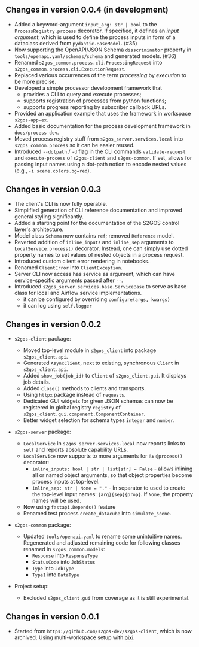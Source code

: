 ## Changes in version 0.0.4 (in development)

- Added a keyword-argument `input_arg: str | bool` to the `ProcessRegistry.process`
  decorator. If specified, it defines an _input argument_, which is used to 
  define the process inputs in form of a dataclass derived from 
  `pydantic.BaseModel`. (#35)
- Now supporting the OpenAPI/JSON Schema `disscriminator` property 
  in `tools/openapi.yaml/schemas/schema` and generated models. (#36)
- Renamed `s2gos_common.process.cli.ProcessingRequest` into
  `s2gos_common.process.cli.ExecutionRequest`.
- Replaced various occurrences of the term _processing_ by 
  _execution_ to be more precise.
- Developed a simple processor development framework that
  - provides a CLI to query and execute processes;  
  - supports registration of processes from python functions;  
  - supports progress reporting by subscriber callback URLs.
- Provided an application example that uses the framework in workspace 
  `s2gos-app-ex`.
- Added basic documentation for the process development framework
  in `docs/process-dev`.
- Moved process registry stuff from `s2gos_server.services.local` into 
  `s2gos_common.process` so it can be easier reused.
- Introduced `--dotpath` / `-d` flag in the CLI commands `validate-request` 
  and `execute-process` of `s2gos-client` and `s2gos-common`. 
  If set, allows for passing input names using a dot-path notion
  to encode nested values (e.g., `-i scene.colors.bg=red`).

## Changes in version 0.0.3

- The client's CLI is now fully operable.
- Simplified generation of CLI reference documentation and improved general 
  styling significantly.
- Added a starting point for the documentation of the S2GOS control layer's 
  architecture. 
- Model class `Schema` now contains `ref`; removed `Reference` model. 
- Reverted addition of `inline_inputs` and `inline_sep` arguments to 
  `LocalService.process()` decorator. Instead, one can simply 
  use dotted property names to set values of nested objects in a 
  process request.
- Introduced custom client error rendering in notebooks.
- Renamed `ClientError` into `ClientException`.
- Server CLI now access has service as argument, which can have service-specific 
  arguments passed after `--`.
- Introduced `s2gos_server.services.base.ServiceBase` to serve as base 
  class for local and Airflow service implementations.
  - it can be configured by overriding `configure(args, kwargs)` 
  - it can log using `self.logger`

## Changes in version 0.0.2

- `s2gos-client` package:
  - Moved top-level module in `s2gos_client` into package `s2gos_client.api`.
  - Generated `AsyncClient`, next to existing, synchronous `Client` in `s2gos_client.api`.
  - Added `show_job(job_id)` to `Client` of `s2gos_client.gui`. It displays job details.
  - Added `close()` methods to clients and transports.
  - Using `httpx` package instead of `requests`.
  - Dedicated GUI widgets for given JSON schemas can now be registered in
    global registry `registry` of `s2gos_client.gui.component.ComponentContainer`.
  - Better widget selection for schema types `integer` and `number`.

- `s2gos-server` package:
  - `LocalService` in `s2gos_server.services.local` now reports links to `self`
    and reports absolute capability URLs.
  - `LocalService` now supports to more arguments for its `@process()` decorator:
    - `inline_inputs: bool | str | list[str] = False` - allows inlining all or named 
      object arguments, so that object properties become process inputs at top-level.
    - `inline_sep: str | None = "."` - In separator to used to create the top-level
      input names: `{arg}{sep}{prop}`. If `None`, the property names will be used.
  - Now using `fastapi.Depends()` feature
  - Renamed test process `create_datacube` into `simulate_scene`.

- `s2gos-common` package:
  - Updated `tools/openapi.yaml` to rename some unintuitive names.
    Regenerated and adjusted remaining code for following classes 
    renamed in `s2gos_common.models`:
    - `Response` into `ResponseType`
    - `StatusCode` into `JobStatus`
    - `Type` into `JobType`
    - `Type1` into `DataType`

- Project setup:
  - Excluded `s2gos_client.gui` from coverage as it is still experimental.

## Changes in version 0.0.1

- Started from `https://github.com/s2gos-dev/s2gos-client`, which is now archived.
  Using multi-workspace setup with [pixi](https://pixi.sh).
